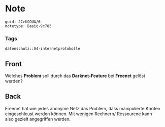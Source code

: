# Note
```
guid: JC>UQOUA/6
notetype: Basic-9c783
```

### Tags
```
datenschutz::04-internetprotokolle
```

## Front
Welches <b>Problem</b> soll durch das <b>Darknet-Feature</b> bei
<b>Freenet</b> gelöst werden?

## Back
Freenet hat wie jedes anonyme Netz das Problem, dass manipulierte Knoten eingeschleust werden können.
Mit wenigen Rechnern/ Ressourcne kann also gezielt angegriffen werden.
